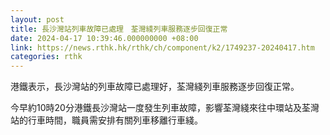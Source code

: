 ```yaml
---
layout: post
title: 長沙灣站列車故障已處理　荃灣綫列車服務逐步回復正常
date: 2024-04-17 10:39:46.000000000 +08:00
link: https://news.rthk.hk/rthk/ch/component/k2/1749237-20240417.htm
categories: rthk
---
```


港鐵表示，長沙灣站的列車故障已處理好，荃灣綫列車服務逐步回復正常。

今早約10時20分港鐵長沙灣站一度發生列車故障，影響荃灣綫來往中環站及荃灣站的行車時間，職員需安排有關列車移離行車綫。
